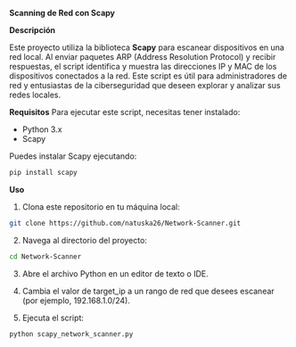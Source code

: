 **Scanning de Red con Scapy**

**Descripción**

Este proyecto utiliza la biblioteca **Scapy** para escanear dispositivos en una red local. Al enviar paquetes ARP (Address Resolution Protocol) y recibir respuestas, el script identifica y muestra las direcciones IP y MAC de los dispositivos conectados a la red. Este script es útil para administradores de red y entusiastas de la ciberseguridad que deseen explorar y analizar sus redes locales.

**Requisitos**
Para ejecutar este script, necesitas tener instalado:
- Python 3.x
- Scapy

Puedes instalar Scapy ejecutando:
```bash
pip install scapy
```
**Uso**

1. Clona este repositorio en tu máquina local:
```bash
git clone https://github.com/natuska26/Network-Scanner.git
```

2. Navega al directorio del proyecto:

```bash
cd Network-Scanner
```

3. Abre el archivo Python en un editor de texto o IDE.

4. Cambia el valor de target_ip a un rango de red que desees escanear (por ejemplo, 192.168.1.0/24).

5. Ejecuta el script:

```bash
python scapy_network_scanner.py
